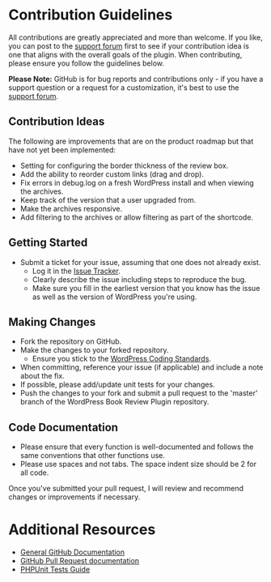 # Contribution Guidelines #

All contributions are greatly appreciated and more than welcome. If you like, you can post to the [support forum](https://wordpress.org/support/plugin/book-review) first to see if your contribution idea is one that aligns with the overall goals of the plugin. When contributing, please ensure you follow the guidelines below.

__Please Note:__ GitHub is for bug reports and contributions only - if you have a support question or a request for a customization, it's best to use the [support forum](https://wordpress.org/support/plugin/book-review).

## Contribution Ideas ##

The following are improvements that are on the product roadmap but that have not yet been implemented:

* Setting for configuring the border thickness of the review box.
* Add the ability to reorder custom links (drag and drop).
* Fix errors in debug.log on a fresh WordPress install and when viewing the archives.
* Keep track of the version that a user upgraded from.
* Make the archives responsive.
* Add filtering to the archives or allow filtering as part of the shortcode.

## Getting Started ##

* Submit a ticket for your issue, assuming that one does not already exist.
  * Log it in the [Issue Tracker](https://github.com/donnapep/wordpress-book-review-plugin/issues).
  * Clearly describe the issue including steps to reproduce the bug.
  * Make sure you fill in the earliest version that you know has the issue as well as the version of WordPress you're using.

## Making Changes ##

* Fork the repository on GitHub.
* Make the changes to your forked repository.
  * Ensure you stick to the [WordPress Coding Standards](https://codex.wordpress.org/WordPress_Coding_Standards).
* When committing, reference your issue (if applicable) and include a note about the fix.
* If possible, please add/update unit tests for your changes.
* Push the changes to your fork and submit a pull request to the 'master' branch of the WordPress Book Review Plugin repository.

## Code Documentation ##

* Please ensure that every function is well-documented and follows the same conventions that other functions use.
* Please use spaces and not tabs. The space indent size should be 2 for all code.

Once you've submitted your pull request, I will review and recommend changes or improvements if necessary.

# Additional Resources #
* [General GitHub Documentation](http://help.github.com/)
* [GitHub Pull Request documentation](http://help.github.com/send-pull-requests/)
* [PHPUnit Tests Guide](http://phpunit.de/manual/current/en/writing-tests-for-phpunit.html)